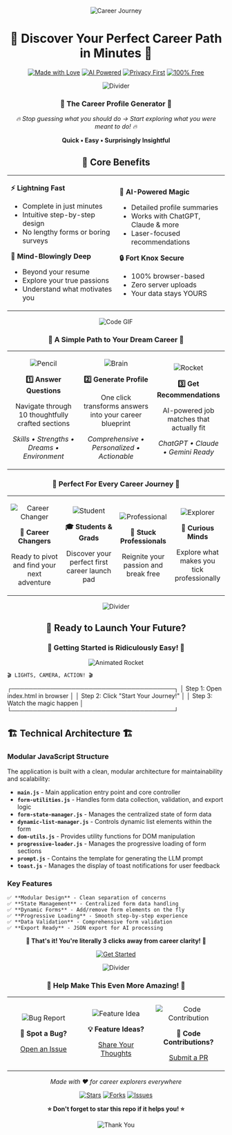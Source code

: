 <div align="center">

![Career Journey](https://images.unsplash.com/photo-1522202176988-66273c2fd55f?w=600&h=300&fit=crop&crop=center)

# 🚀 Discover Your Perfect Career Path in Minutes 🚀
[![Made with Love](https://img.shields.io/badge/Made%20with-❤️-red?style=for-the-badge)](https://github.com) [![AI Powered](https://img.shields.io/badge/AI-Powered-blue?style=for-the-badge&logo=openai)](https://openai.com) [![Privacy First](https://img.shields.io/badge/Privacy-First-green?style=for-the-badge&logo=shield)](https://privacy.com) [![100% Free](https://img.shields.io/badge/100%25-Free-gold?style=for-the-badge&logo=gift)](https://github.com)

![Divider](https://user-images.githubusercontent.com/73097560/115834477-dbab4500-a447-11eb-908a-139a6edaec5c.gif)

### 🎯 **The Career Profile Generator** 🎯

*🔥 Stop guessing what you *should* do → Start exploring what you were *meant* to do! 🔥*

**Quick • Easy • Surprisingly Insightful**

## 💎 **Core Benefits**

<table>
<tr>
<td width="50%">

**⚡ Lightning Fast**
- Complete in just minutes
- Intuitive step-by-step design
- No lengthy forms or boring surveys

**🧠 Mind-Blowingly Deep**
- Beyond your resume
- Explore your true passions
- Understand what motivates you

</td>
<td width="50%">

**🤖 AI-Powered Magic**
- Detailed profile summaries
- Works with ChatGPT, Claude & more
- Laser-focused recommendations

**🔒 Fort Knox Secure**
- 100% browser-based
- Zero server uploads
- Your data stays YOURS

</td>
</tr>
</table>

![Code GIF](https://media.giphy.com/media/26tn33aiTi1jkl6H6/giphy.gif)


### 🎨 **A Simple Path to Your Dream Career** 🎨

<table>
<tr>
<td align="center" width="33%">

![Pencil](https://img.icons8.com/fluency/96/000000/edit.png)

**1️⃣ Answer Questions**

Navigate through 10 thoughtfully crafted sections

*Skills • Strengths • Dreams • Environment*

</td>
<td align="center" width="33%">

![Brain](https://img.icons8.com/fluency/96/000000/artificial-intelligence.png)

**2️⃣ Generate Profile**

One click transforms answers into your career blueprint

*Comprehensive • Personalized • Actionable*

</td>
<td align="center" width="33%">

![Rocket](https://img.icons8.com/fluency/96/000000/rocket.png)

**3️⃣ Get Recommendations**

AI-powered job matches that actually fit

*ChatGPT • Claude • Gemini Ready*

</td>
</tr>
</table>

### 🌈 **Perfect For Every Career Journey** 🌈


<table>
<tr>
<td align="center" width="25%">

![Career Changer](https://img.icons8.com/fluency/64/000000/change.png)

**🔄 Career Changers**

Ready to pivot and find your next adventure

</td>
<td align="center" width="25%">

![Student](https://img.icons8.com/fluency/64/000000/graduation-cap.png)

**🎓 Students & Grads**

Discover your perfect first career launch pad

</td>
<td align="center" width="25%">

![Professional](https://img.icons8.com/fluency/64/000000/businessman.png)

**💼 Stuck Professionals**

Reignite your passion and break free

</td>
<td align="center" width="25%">

![Explorer](https://img.icons8.com/fluency/64/000000/search.png)

**🤔 Curious Minds**

Explore what makes you tick professionally

</td>
</tr>
</table>

![Divider](https://user-images.githubusercontent.com/73097560/115834477-dbab4500-a447-11eb-908a-139a6edaec5c.gif)


## 🚀 Ready to Launch Your Future?


### 🎊 **Getting Started is Ridiculously Easy!** 🎊

![Animated Rocket](https://media.giphy.com/media/13GIgrGdslD9oQ/giphy.gif)

</div>

```bash
🎬 LIGHTS, CAMERA, ACTION! 🎬

```


┌──────────────────────────────────────┐
│  Step 1: Open index.html in browser  │
│  Step 2: Click "Start Your Journey!" │
│  Step 3: Watch the magic happen      │
└──────────────────────────────────────┘

## 🏗️ **Technical Architecture** 🏗️

### **Modular JavaScript Structure**

The application is built with a clean, modular architecture for maintainability and scalability:

- **`main.js`** - Main application entry point and core controller
- **`form-utilities.js`** - Handles form data collection, validation, and export logic
- **`form-state-manager.js`** - Manages the centralized state of form data
- **`dynamic-list-manager.js`** - Controls dynamic list elements within the form
- **`dom-utils.js`** - Provides utility functions for DOM manipulation
- **`progressive-loader.js`** - Manages the progressive loading of form sections
- **`prompt.js`** - Contains the template for generating the LLM prompt
- **`toast.js`** - Manages the display of toast notifications for user feedback

### **Key Features**

```
✅ **Modular Design** - Clean separation of concerns
✅ **State Management** - Centralized form data handling
✅ **Dynamic Forms** - Add/remove form elements on the fly
✅ **Progressive Loading** - Smooth step-by-step experience
✅ **Data Validation** - Comprehensive form validation
✅ **Export Ready** - JSON export for AI processing
```

<div align="center">

**💫 That's it! You're literally 3 clicks away from career clarity! 💫**

[![Get Started](https://img.shields.io/badge/🚀%20GET%20STARTED%20NOW-Click%20Here-brightgreen?style=for-the-badge&labelColor=black)](./index.html)

![Divider](https://user-images.githubusercontent.com/73097560/115834477-dbab4500-a447-11eb-908a-139a6edaec5c.gif)

### 🌟 **Help Make This Even More Amazing!** 🌟

<table>
<tr>
<td align="center" width="33%">

![Bug Report](https://img.icons8.com/?size=100&id=dk97pPw5faVb&format=png&color=000000)

**🐛 Spot a Bug?**

[Open an Issue](https://github.com/issues)

</td>
<td align="center" width="33%">

![Feature Idea](https://img.icons8.com/?size=100&id=eUbusB6M5M1J&format=png&color=000000)

**💡 Feature Ideas?**

[Share Your Thoughts](https://github.com/discussions)

</td>
<td align="center" width="33%">

![Code Contribution](https://img.icons8.com/?size=100&id=sNLuT9tfwa6Q&format=png&color=000000)

**🚀 Code Contributions?**

[Submit a PR](https://github.com/pulls)

</td>
</tr>
</table>

*Made with ❤️ for career explorers everywhere*


[![Stars](https://img.shields.io/github/stars/zfyant/repo?style=social)](https://github.com/zfyant/repo/career-finder) [![Forks](https://img.shields.io/github/forks/zfyant/repo?style=social)](https://github.com/zfyant/career-finder/network/members) [![Issues](https://img.shields.io/github/issues/zfyant/repo?style=social)](https://github.com/zfyant/career-finder/issues)

**⭐ Don't forget to star this repo if it helps you! ⭐**


![Thank You](https://media.giphy.com/media/3o7abKhOpu0NwenH3O/giphy.gif)

</div>
